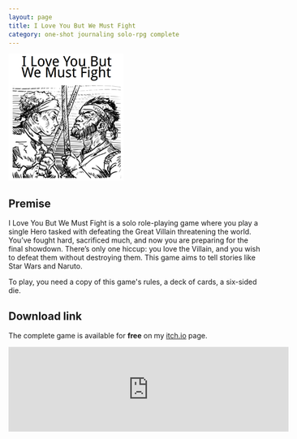 ```yaml
---
layout: page
title: I Love You But We Must Fight
category: one-shot journaling solo-rpg complete
---
```


<img alt="I Love You But We Must Fight Cover Image" src="pdfs/ILYBWMF-cover-page.png" height="250">

## Premise
I Love You But We Must Fight is a solo role-playing game where you play a single Hero tasked with defeating the Great Villain threatening the world. You’ve fought hard, sacrificed much, and now you are preparing for the final showdown. There’s only one hiccup: you love the Villain, and you wish to defeat them without destroying them. This game aims to tell stories like Star Wars and Naruto.

To play, you need a copy of this game's rules, a deck of cards, a six-sided die. 

## Download link
The complete game is available for **free** on my [itch.io](https://mrzech.itch.io/i-love-you-but-we-must-fight) page.

<iframe frameborder="0" src="https://itch.io/embed/2621161" width="552" height="167"><a href="https://mrzech.itch.io/i-love-you-but-we-must-fight">I love you but we must fight by Mr Zech</a></iframe>